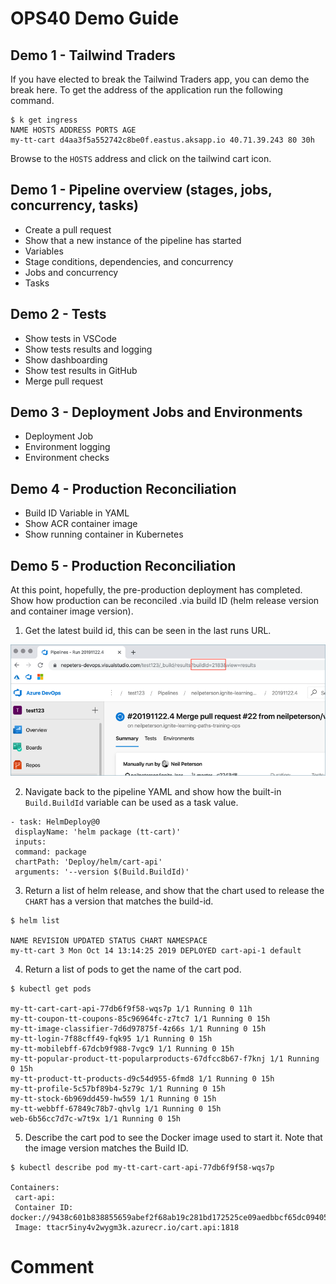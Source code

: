 # OPS40 Demo Guide

## Demo 1 - Tailwind Traders

If you have elected to break the Tailwind Traders app, you can demo the break here. To get the address of the application run the following command.

```
$ k get ingress
NAME HOSTS ADDRESS PORTS AGE
my-tt-cart d4aa3f5a552742c8be0f.eastus.aksapp.io 40.71.39.243 80 30h
```

Browse to the `HOSTS` address and click on the tailwind cart icon.

## Demo 1 - Pipeline overview (stages, jobs, concurrency, tasks)

- Create a pull request
- Show that a new instance of the pipeline has started 
- Variables
- Stage conditions, dependencies, and concurrency
- Jobs and concurrency
- Tasks

## Demo 2 - Tests

- Show tests in VSCode
- Show tests results and logging
- Show dashboarding
- Show test results in GitHub
- Merge pull request

## Demo 3 - Deployment Jobs and Environments

- Deployment Job
- Environment logging
- Environment checks

## Demo 4 - Production Reconciliation

- Build ID Variable in YAML
- Show ACR container image
- Show running container in Kubernetes

## Demo 5 - Production Reconciliation

At this point, hopefully, the pre-production deployment has completed. Show how production can be reconciled .via build ID (helm release version and container image version).

1. Get the latest build id, this can be seen in the last runs URL.

![Pipeline Run URL with Build ID](./images/buildid.png)

2. Navigate back to the pipeline YAML and show how the built-in `Build.BuildId` variable can be used as a task value.

```
- task: HelmDeploy@0
 displayName: 'helm package (tt-cart)'
 inputs:
 command: package
 chartPath: 'Deploy/helm/cart-api'
 arguments: '--version $(Build.BuildId)'
```

3. Return a list of helm release, and show that the chart used to release the `CHART` has a version that matches the build-id.

```
$ helm list

NAME REVISION UPDATED STATUS CHART NAMESPACE
my-tt-cart 3 Mon Oct 14 13:14:25 2019 DEPLOYED cart-api-1 default
```

4. Return a list of pods to get the name of the cart pod.

```
$ kubectl get pods

my-tt-cart-cart-api-77db6f9f58-wqs7p 1/1 Running 0 11h
my-tt-coupon-tt-coupons-85c96964fc-z7tc7 1/1 Running 0 15h
my-tt-image-classifier-7d6d97875f-4z66s 1/1 Running 0 15h
my-tt-login-7f88cff49-fqk95 1/1 Running 0 15h
my-tt-mobilebff-67dcb9f988-7vgc9 1/1 Running 0 15h
my-tt-popular-product-tt-popularproducts-67dfcc8b67-f7knj 1/1 Running 0 15h
my-tt-product-tt-products-d9c54d955-6fmd8 1/1 Running 0 15h
my-tt-profile-5c57bf89b4-5z79c 1/1 Running 0 15h
my-tt-stock-6b969dd459-hw559 1/1 Running 0 15h
my-tt-webbff-67849c78b7-qhvlg 1/1 Running 0 15h
web-6b56cc7d7c-w7t9x 1/1 Running 0 15h
```

5. Describe the cart pod to see the Docker image used to start it. Note that the image version matches the Build ID.

```
$ kubectl describe pod my-tt-cart-cart-api-77db6f9f58-wqs7p

Containers:
 cart-api:
 Container ID: docker://9438c601b838855659abef2f68ab19c281bd172525ce09aedbbcf65dc0940580
 Image: ttacr5iny4v2wygm3k.azurecr.io/cart.api:1818
```

# Comment